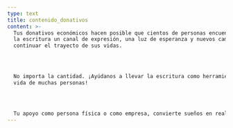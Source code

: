 ```yaml
---
type: text
title: contenido_donativos
content: >-
  Tus donativos económicos hacen posible que cientos de personas encuentren en
  la escritura un canal de expresión, una luz de esperanza y nuevos caminos para
  continuar el trayecto de sus vidas.




  No importa la cantidad. ¡Ayúdanos a llevar la escritura como herramienta a la
  vida de muchas personas!




  Tu apoyo como persona física o como empresa, convierte sueños en realidades.
---
```


